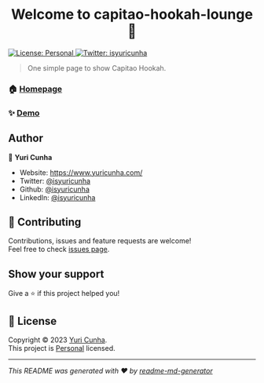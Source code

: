 <h1 align="center">Welcome to capitao-hookah-lounge 👋</h1>
<p>
  <a href="https://www.capitao-hookah-lounge.yuricunha.com/" target="_blank">
    <img alt="License: Personal" src="https://img.shields.io/badge/License-Personal-yellow.svg" />
  </a>
  <a href="https://twitter.com/isyuricunha" target="_blank">
    <img alt="Twitter: isyuricunha" src="https://img.shields.io/twitter/follow/isyuricunha.svg?style=social" />
  </a>
</p>

> One simple page to show Capitao Hookah.

### 🏠 [Homepage](https://www.capitao-hookah-lounge.yuricunha.com/)

### ✨ [Demo](https://www.capitao-hookah-lounge.yuricunha.com/)

## Author

👤 **Yuri Cunha**

* Website: https://www.yuricunha.com/
* Twitter: [@isyuricunha](https://twitter.com/isyuricunha)
* Github: [@isyuricunha](https://github.com/isyuricunha)
* LinkedIn: [@isyuricunha](https://linkedin.com/in/isyuricunha)

## 🤝 Contributing

Contributions, issues and feature requests are welcome!<br />Feel free to check [issues page](https://github.com/isyuricunha/capitao-hookah-lounge/issues). 

## Show your support

Give a ⭐️ if this project helped you!

## 📝 License

Copyright © 2023 [Yuri Cunha](https://github.com/isyuricunha).<br />
This project is [Personal](https://www.capitao-hookah-lounge.yuricunha.com/) licensed.

***
_This README was generated with ❤️ by [readme-md-generator](https://github.com/kefranabg/readme-md-generator)_